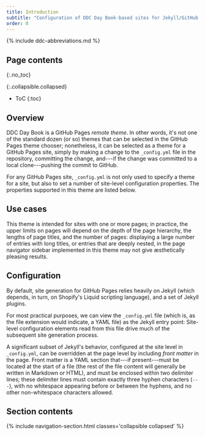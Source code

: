 ```yaml
---
title: Introduction
subtitle: "Configuration of DDC Day Book-based sites for Jekyll/GitHub Pages."
order: 0
---
```


{% include ddc-abbreviations.md %}

## Page contents
{:.no_toc}

{:.collapsible.collapsed}
- ToC
{:toc}

## Overview

DDC Day Book is a GitHub Pages _remote theme_. In other words, it's not one of the standard dozen (or so) themes that can be selected in the GitHub Pages theme chooser; nonetheless, it can be selected as a theme for a GitHub Pages site, simply by making a change to the `_config.yml` file in the repository, committing the change, and---if the change was committed to a local clone---pushing the commit to GitHub. 

For any GitHub Pages site, `_config.yml` is not only used to specify a theme for a site, but also to set a number of site-level configuration properties. The properties supported in this theme are listed below.

## Use cases

This theme is intended for sites with one or more pages; in practice, the upper limits on pages will depend on the depth of the page hierarchy, the lengths of page titles, and the number of pages: displaying a large number of entries with long titles, or entries that are deeply nested, in the page navigator sidebar implemented in this theme may not give &aelig;sthetically pleasing results.

## Configuration

By default, site generation for GitHub Pages relies heavily on Jekyll (which depends, in turn, on Shopify's Liquid scripting language), and a set of Jekyll plugins. 

For most practical purposes, we can view the `_config.yml` file (which is, as the file extension would indicate, a YAML file) as the Jekyll entry point: Site-level configuration elements read from this file drive much of the subsequent site generation process.

A significant subset of Jekyll's behavior, configured at the site level in `_config.yml`, can be overridden at the page level by including _front matter_ in the page. Front matter is a YAML section that---if present---must be located at the start of a file (the rest of the file content will generally be written in Markdown or HTML), and must be enclosed within two delimiter lines; these delimiter lines must contain exactly three hyphen characters (`---`), with no whitespace appearing before or between the hyphens, and no other non-whitespace characters allowed.

## Section contents

{% include navigation-section.html classes='collapsible collapsed' %}
